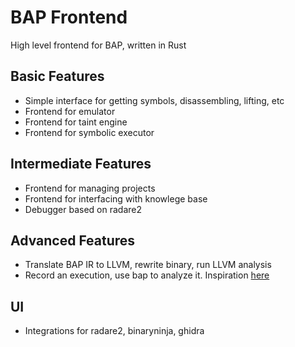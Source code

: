 # BAP Frontend
High level frontend for BAP, written in Rust

## Basic Features
 - Simple interface for getting symbols, disassembling, lifting, etc
 - Frontend for emulator
 - Frontend for taint engine
 - Frontend for symbolic executor
 
## Intermediate Features
 - Frontend for managing projects
 - Frontend for interfacing with knowlege base
 - Debugger based on radare2

## Advanced Features
 - Translate BAP IR to LLVM, rewrite binary, run LLVM analysis
 - Record an execution, use bap to analyze it. Inspiration [here](https://youtu.be/OW3tGGN4eBU)

## UI
 - Integrations for radare2, binaryninja, ghidra
 
